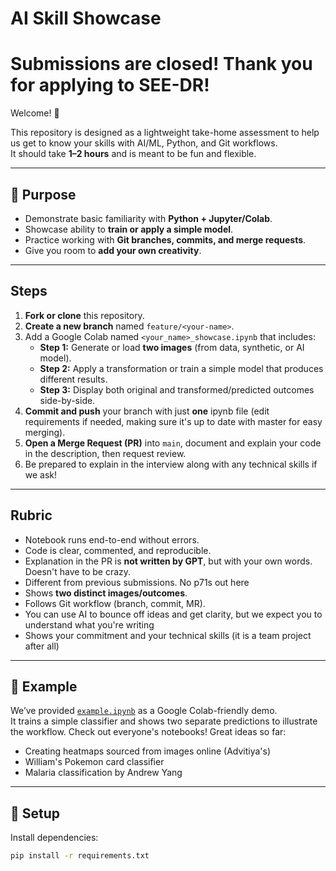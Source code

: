 # AI Skill Showcase

# Submissions are closed! Thank you for applying to SEE-DR!


Welcome! 👋

This repository is designed as a lightweight take-home assessment to help us get to know your skills with AI/ML, Python, and Git workflows.  
It should take **1–2 hours** and is meant to be fun and flexible.

---

## 📌 Purpose
- Demonstrate basic familiarity with **Python + Jupyter/Colab**.
- Showcase ability to **train or apply a simple model**.
- Practice working with **Git branches, commits, and merge requests**.
- Give you room to **add your own creativity**.

---

## Steps 

1. **Fork or clone** this repository.
2. **Create a new branch** named `feature/<your-name>`.
3. Add a Google Colab named `<your_name>_showcase.ipynb` that includes:
   - **Step 1:** Generate or load **two images** (from data, synthetic, or AI model).
   - **Step 2:** Apply a transformation or train a simple model that produces different results.
   - **Step 3:** Display both original and transformed/predicted outcomes side-by-side.
4. **Commit and push** your branch with just **one** ipynb file (edit requirements if needed, making sure it's up to date with master for easy merging).
5. **Open a Merge Request (PR)** into `main`, document and explain your code in the description, then request review.
6. Be prepared to explain in the interview along with any technical skills if we ask!

---

## Rubric
- Notebook runs end-to-end without errors.
- Code is clear, commented, and reproducible.
- Explanation in the PR is **not written by GPT**, but with your own words. Doesn't have to be crazy.
- Different from previous submissions. No p71s out here
- Shows **two distinct images/outcomes**.
- Follows Git workflow (branch, commit, MR).
- You can use AI to bounce off ideas and get clarity, but we expect you to understand what you're writing
- Shows your commitment and your technical skills (it is a team project after all)

---

## 🚀 Example
We’ve provided [`example.ipynb`](./example.ipynb) as a Google Colab-friendly demo.  
It trains a simple classifier and shows two separate predictions to illustrate the workflow.
Check out everyone's notebooks!
Great ideas so far:
- Creating heatmaps sourced from images online (Advitiya's)
- William's Pokemon card classifier
- Malaria classification by Andrew Yang

---

## 🔧 Setup
Install dependencies:
```bash
pip install -r requirements.txt
